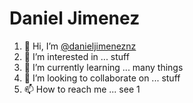 # Daniel Jimenez

1. 👋 Hi, I’m [@danieljimeneznz](https://twitter.com/danieljimeneznz)
2. 👀 I’m interested in ... stuff
3. 🌱 I’m currently learning ... many things
4. 💞️ I’m looking to collaborate on ... stuff
5. 📫 How to reach me ... see 1

<!--<p align="center">
  <img width="49%" src="https://github-readme-stats.vercel.app/api?username=danieljimeneznz&show_icons=true&count_private=true&hide_title=true&hide_border=true&theme=buefy" />
  <img width="45%" src="https://github-readme-streak-stats.herokuapp.com?user=danieljimeneznz&hide_border=true&theme=buefy" />
</p>-->
